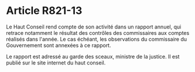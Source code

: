 # Article R821-13

Le Haut Conseil rend compte de son activité dans un rapport annuel, qui retrace notamment le résultat des contrôles des commissaires aux comptes réalisés dans l'année. Le cas échéant, les observations du commissaire du Gouvernement sont annexées à ce rapport.

Le rapport est adressé au garde des sceaux, ministre de la justice. Il est publié sur le site internet du haut conseil.
